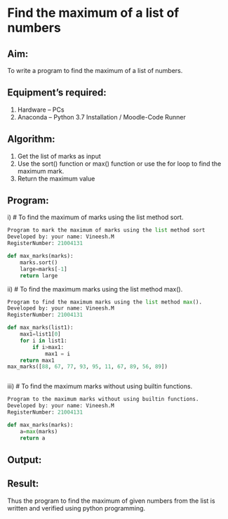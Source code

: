 # Find the maximum of a list of numbers
## Aim:
To write a program to find the maximum of a list of numbers.
## Equipment’s required:
1.	Hardware – PCs
2.	Anaconda – Python 3.7 Installation / Moodle-Code Runner
## Algorithm:
1.	Get the list of marks as input
2.	Use the sort() function or max() function or use the for loop to find the maximum mark.
3.	Return the maximum value
## Program:

i)	# To find the maximum of marks using the list method sort.
```Python
Program to mark the maximum of marks using the list method sort
Developed by: your name: Vineesh.M
RegisterNumber: 21004131

def max_marks(marks):
    marks.sort()
    large=marks[-1]
    return large


```

ii)	# To find the maximum marks using the list method max().
```Python
Program to find the maximum marks using the list method max().
Developed by: your name: Vineesh.M
RegisterNumber: 21004131

def max_marks(list1):
    max1=list1[0]
    for i in list1:
        if i>max1:
            max1 = i
    return max1
max_marks([88, 67, 77, 93, 95, 11, 67, 89, 56, 89])



```

iii) # To find the maximum marks without using builtin functions.
```Python
Program to the maximum marks without using builtin functions.
Developed by: your name: Vineesh.M
RegisterNumber: 21004131

def max_marks(marks):
    a=max(marks)
    return a


```
 

## Output:

## Result:
Thus the program to find the maximum of given numbers from the list is written and verified using python programming.